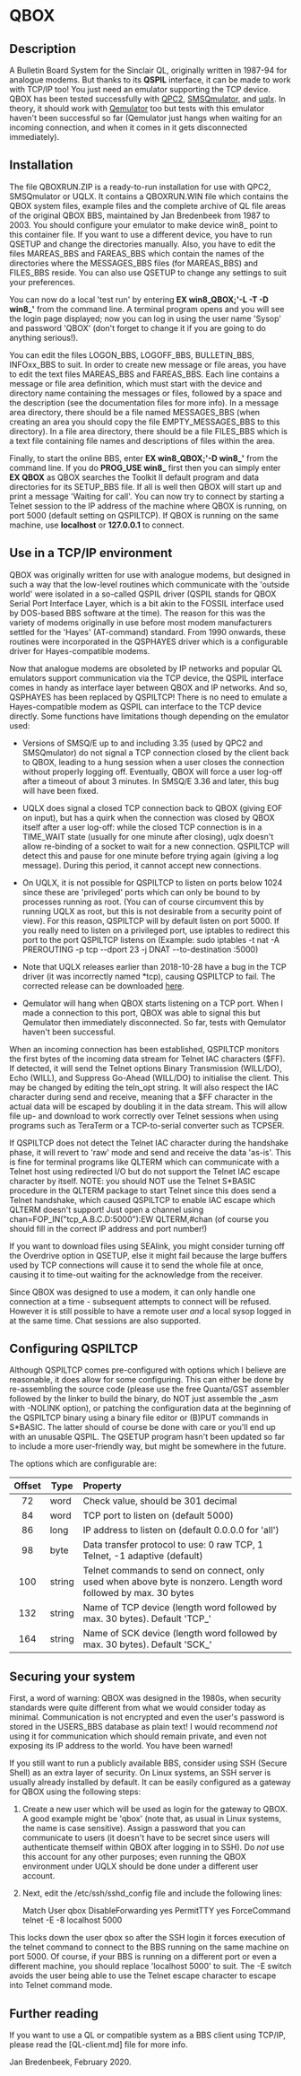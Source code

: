 # QBOX

## Description

A Bulletin Board System for the Sinclair QL, originally written in 1987-94 for analogue modems. But thanks to its **QSPIL** interface, it can be made to work with TCP/IP too! You just need an emulator supporting the TCP device. QBOX has been tested successfully with [QPC2](https://www.kilgus.net/qpc/), [SMSQmulator](http://www.wlenerz.com/SMSQmulator/), and [uqlx](http://www.dilwyn.me.uk/emu/index.html#uQLx_for_Linux_etc.). In theory, it should work with [Qemulator](http://www.terdina.net/ql/q-emulator.html) too but tests with this emulator haven't been successful so far (Qemulator just hangs when waiting for an incoming connection, and when it comes in it gets disconnected immediately).

## Installation

The file QBOXRUN.ZIP is a ready-to-run installation for use with QPC2, SMSQmulator or UQLX. It contains a QBOXRUN.WIN file which contains the QBOX system files, example files and the complete archive of QL file areas of the original QBOX BBS, maintained by Jan Bredenbeek from 1987 to 2003. You should configure your emulator to make device win8_ point to this container file. If you want to use a different device, you have to run QSETUP and change the directories manually. Also, you have to edit the files MAREAS_BBS and FAREAS_BBS which contain the names of the directories where the MESSAGES_BBS files (for MAREAS_BBS) and FILES_BBS reside. You can also use QSETUP to change any settings to suit your preferences.

You can now do a local 'test run' by entering **EX win8_QBOX;'-L -T -D win8_'** from the command line. A terminal program opens and you will see the login page displayed; now you can log in using the user name 'Sysop' and password 'QBOX' (don't forget to change it if you are going to do anything serious!).

You can edit the files LOGON_BBS, LOGOFF_BBS, BULLETIN_BBS, INFOxx_BBS to suit. In order to create new message or file areas, you have to edit the text files MAREAS_BBS and FAREAS_BBS. Each line contains a message or file area definition, which must start with the device and directory name containing the messages or files, followed by a space and the description (see the documentation files for more info). In a message area directory, there should be a file named MESSAGES_BBS (when creating an area you should copy the file EMPTY_MESSAGES_BBS to this directory). In a file area directory, there should be a file FILES_BBS which is a text file containing file names and descriptions of files within the area.

Finally, to start the online BBS, enter **EX win8_QBOX;'-D win8_'** from the command line. If you do **PROG_USE win8_** first then you can simply enter **EX QBOX** as QBOX searches the Toolkit II default program and data directories for its SETUP_BBS file. If all is well then QBOX will start up and print a message 'Waiting for call'. You can now try to connect by starting a Telnet session to the IP address of the machine where QBOX is running, on port 5000 (default setting on QSPILTCP). If QBOX is running on the same machine, use **localhost** or **127.0.0.1** to connect.

## Use in a TCP/IP environment

QBOX was originally written for use with analogue modems, but designed in such a way that the low-level routines which communicate with the 'outside world' were isolated in a so-called QSPIL driver (QSPIL stands for QBOX Serial Port Interface Layer, which is a bit akin to the FOSSIL interface used by DOS-based BBS software at the time). The reason for this was the variety of modems originally in use before most modem manufacturers settled for the 'Hayes' (AT-command) standard. From 1990 onwards, these routines were incorporated in the QSPHAYES driver which is a configurable driver for Hayes-compatible modems.

Now that analogue modems are obsoleted by IP networks and popular QL emulators support communication via the TCP device, the QSPIL interface comes in handy as interface layer between QBOX and IP networks. And so, QSPHAYES has been replaced by QSPILTCP! There is no need to emulate a Hayes-compatible modem as QSPIL can interface to the TCP device directly. Some functions have limitations though depending on the emulator used: 

* Versions of SMSQ/E up to and including 3.35 (used by QPC2 and SMSQmulator) do not signal a TCP connection closed by the client back to QBOX, leading to a hung session when a user closes the connection without properly logging off. Eventually, QBOX will force a user log-off after a timeout of about 3 minutes. In SMSQ/E 3.36 and later, this bug will have been fixed.

* UQLX does signal a closed TCP connection back to QBOX (giving EOF on input), but has a quirk when the connection was closed by QBOX itself after a user log-off: while the closed TCP connection is in a TIME_WAIT state (usually for one minute after closing), uqlx doesn't allow re-binding of a socket to wait for a new connection. QSPILTCP will detect this and pause for one minute before trying again (giving a log message). During this period, it cannot accept new connections.

* On UQLX, it is not possible for QSPILTCP to listen on ports below 1024 since these are 'privileged' ports which can only be bound to by processes running as root. (You can of course circumvent this by running UQLX as root, but this is not desirable from a security point of view). For this reason, QSPILTCP will by default listen on port 5000. If you really need to listen on a privileged port, use iptables to redirect this port to the port QSPILTCP listens on (Example: sudo iptables -t nat -A PREROUTING -p tcp --dport 23 -j DNAT --to-destination :5000)

* Note that UQLX releases earlier than 2018-10-28 have a bug in the TCP driver (it was incorrectly named \*tcp), causing QSPILTCP to fail. The corrected release can be downloaded [here](http://www.dilwyn.me.uk/emu/uqlx2018a.zip).

* Qemulator will hang when QBOX starts listening on a TCP port. When I made a connection to this port, QBOX was able to signal this but Qemulator then immediately disconnected. So far, tests with Qemulator haven't been successful.

When an incoming connection has been established, QSPILTCP monitors the first bytes of the incoming data stream for Telnet IAC characters ($FF). If detected, it will send the Telnet options Binary Transmission (WILL/DO), Echo (WILL), and Suppress Go-Ahead (WILL/DO) to initialise the client. This may be changed by editing the teln_opt string. It will also respect the IAC character during send and receive, meaning that a $FF character in the actual data will be escaped by doubling it in the data stream. This will allow file up- and download to work correctly over Telnet sessions when using programs such as TeraTerm or a TCP-to-serial converter such as TCPSER.

If QSPILTCP does not detect the Telnet IAC character during the handshake phase, it will revert to 'raw' mode and send and receive the data 'as-is'. This is fine for terminal programs like QLTERM which can communicate with a Telnet host using redirected I/O but do not support the Telnet IAC escape character by itself. NOTE: you should NOT use the Telnet S\*BASIC procedure in the QLTERM package to start Telnet since this does send a Telnet handshake, which caused QSPILTCP to enable IAC escape which QLTERM doesn't support! Just open a channel using chan=FOP_IN("tcp_A.B.C.D:5000"):EW QLTERM,#chan (of course you should fill in the correct IP address and port number!)

If you want to download files using SEAlink, you might consider turning off the Overdrive option in QSETUP, else it might fail because the large buffers used by TCP connections will cause it to send the whole file at once, causing it to time-out waiting for the acknowledge from the receiver.

Since QBOX was designed to use a modem, it can only handle one connection at a time - subsequent attempts to connect will be refused. However it is still possible to have a remote user *and* a local sysop logged in at the same time. Chat sessions are also supported.

## Configuring QSPILTCP

Although QSPILTCP comes pre-configured with options which I believe are reasonable, it does allow for some configuring. This can either be done by re-assembling the source code (please use the free Quanta/GST assembler followed by the linker to build the binary, do NOT just assemble the _asm with -NOLINK option), or patching the configuration data at the beginning of the QSPILTCP binary using a binary file editor or (B)PUT commands in S\*BASIC. The latter should of course be done with care or you'll end up with an unusable QSPIL. The QSETUP program hasn't been updated so far to include a more user-friendly way, but might be somewhere in the future.

The options which are configurable are:


| Offset | Type | Property                                                                  |
|:------:| ---- |:------------------------------------------------------------------------- |
|   72   | word | Check value, should be 301 decimal                                        |
|   84   | word | TCP port to listen on (default 5000)                                      |
|   86   | long | IP address to listen on (default 0.0.0.0 for 'all')                       |
|   98   | byte | Data transfer protocol to use: 0 raw TCP, 1 Telnet, -1 adaptive (default) |
|  100   |string| Telnet commands to send on connect, only used when above byte is nonzero. Length word followed by max. 30 bytes|
|  132   |string| Name of TCP device (length word followed by max. 30 bytes). Default 'TCP_'|
|  164   |string| Name of SCK device (length word followed by max. 30 bytes). Default 'SCK_'|

## Securing your system

First, a word of warning: QBOX was designed in the 1980s, when security standards were quite different from what we would consider today as minimal. Communication is not encrypted and even the user's password is stored in the USERS_BBS database as plain text! I would recommend *not* using it for communication which should remain private, and even not exposing its IP address to the world. You have been warned!

If you still want to run a publicly available BBS, consider using SSH (Secure Shell) as an extra layer of security. On Linux systems, an SSH server is usually already installed by default. It can be easily configured as a gateway for QBOX using the following steps:

1. Create a new user which will be used as login for the gateway to QBOX. A good example might be 'qbox' (note that, as usual in Linux systems, the name is case sensitive). Assign a password that you can communicate to users (it doesn't have to be secret since users will authenticate themself within QBOX after logging in to SSH). Do *not* use this account for any other purposes; even running the QBOX environment under UQLX should be done under a different user account.

2. Next, edit the /etc/ssh/sshd_config file and include the following lines:

   Match User qbox
        DisableForwarding yes
        PermitTTY yes
        ForceCommand telnet -E -8 localhost 5000

This locks down the user qbox so after the SSH login it forces execution of the telnet command to connect to the BBS running on the same machine on port 5000. Of course, if your BBS is running on a different port or even a different machine, you should replace 'localhost 5000' to suit. The -E switch avoids the user being able to use the Telnet escape character to escape into Telnet command mode.

## Further reading

If you want to use a QL or compatible system as a BBS client using TCP/IP, please read the [QL-client.md] file for more info.

Jan Bredenbeek, February 2020.

